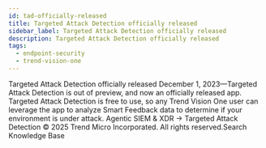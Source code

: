 ```yaml
---
id: tad-officially-released
title: Targeted Attack Detection officially released
sidebar_label: Targeted Attack Detection officially released
description: Targeted Attack Detection officially released
tags:
  - endpoint-security
  - trend-vision-one
---
```


 Targeted Attack Detection officially released December 1, 2023—Targeted Attack Detection is out of preview, and now an officially released app. Targeted Attack Detection is free to use, so any Trend Vision One user can leverage the app to analyze Smart Feedback data to determine if your environment is under attack. Agentic SIEM & XDR → Targeted Attack Detection © 2025 Trend Micro Incorporated. All rights reserved.Search Knowledge Base